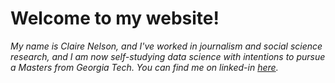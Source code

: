 # Welcome to my website!

*My name is Claire Nelson, and I've worked in journalism and social science research, and I am now self-studying data science with intentions to pursue a Masters from Georgia Tech. You can find me on linked-in [here](http://www.linkedin.com/in/clairenels).*